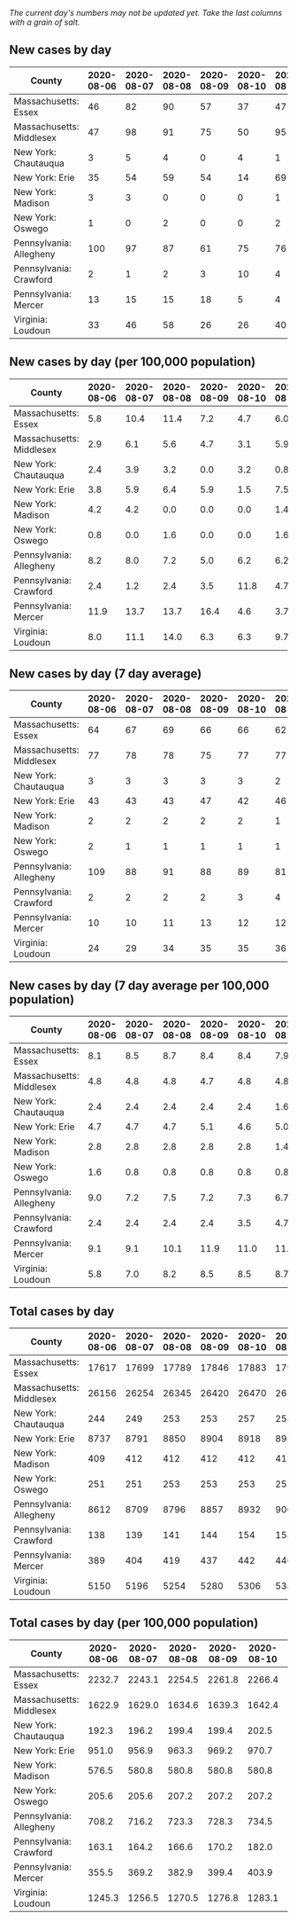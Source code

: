 _The current day's numbers may not be updated yet. Take the last columns with a grain of salt._
## New cases by day

| County | 2020-08-06 | 2020-08-07 | 2020-08-08 | 2020-08-09 | 2020-08-10 | 2020-08-11 | 2020-08-12 |
| --- | --- | --- | --- | --- | --- | --- | --- |
| Massachusetts: Essex | 46 | 82 | 90 | 57 | 37 | 47 |  |
| Massachusetts: Middlesex | 47 | 98 | 91 | 75 | 50 | 95 |  |
| New York: Chautauqua | 3 | 5 | 4 | 0 | 4 | 1 |  |
| New York: Erie | 35 | 54 | 59 | 54 | 14 | 69 | 26 |
| New York: Madison | 3 | 3 | 0 | 0 | 0 | 1 | 1 |
| New York: Oswego | 1 | 0 | 2 | 0 | 0 | 2 | 2 |
| Pennsylvania: Allegheny | 100 | 97 | 87 | 61 | 75 | 76 | 70 |
| Pennsylvania: Crawford | 2 | 1 | 2 | 3 | 10 | 4 | 4 |
| Pennsylvania: Mercer | 13 | 15 | 15 | 18 | 5 | 4 | 10 |
| Virginia: Loudoun | 33 | 46 | 58 | 26 | 26 | 40 | 26 |

## New cases by day (per 100,000 population)

| County | 2020-08-06 | 2020-08-07 | 2020-08-08 | 2020-08-09 | 2020-08-10 | 2020-08-11 | 2020-08-12 |
| --- | --- | --- | --- | --- | --- | --- | --- |
| Massachusetts: Essex | 5.8 | 10.4 | 11.4 | 7.2 | 4.7 | 6.0 |  |
| Massachusetts: Middlesex | 2.9 | 6.1 | 5.6 | 4.7 | 3.1 | 5.9 |  |
| New York: Chautauqua | 2.4 | 3.9 | 3.2 | 0.0 | 3.2 | 0.8 |  |
| New York: Erie | 3.8 | 5.9 | 6.4 | 5.9 | 1.5 | 7.5 | 2.8 |
| New York: Madison | 4.2 | 4.2 | 0.0 | 0.0 | 0.0 | 1.4 | 1.4 |
| New York: Oswego | 0.8 | 0.0 | 1.6 | 0.0 | 0.0 | 1.6 | 1.6 |
| Pennsylvania: Allegheny | 8.2 | 8.0 | 7.2 | 5.0 | 6.2 | 6.2 | 5.8 |
| Pennsylvania: Crawford | 2.4 | 1.2 | 2.4 | 3.5 | 11.8 | 4.7 | 4.7 |
| Pennsylvania: Mercer | 11.9 | 13.7 | 13.7 | 16.4 | 4.6 | 3.7 | 9.1 |
| Virginia: Loudoun | 8.0 | 11.1 | 14.0 | 6.3 | 6.3 | 9.7 | 6.3 |

## New cases by day (7 day average)

| County | 2020-08-06 | 2020-08-07 | 2020-08-08 | 2020-08-09 | 2020-08-10 | 2020-08-11 | 2020-08-12 |
| --- | --- | --- | --- | --- | --- | --- | --- |
| Massachusetts: Essex | 64 | 67 | 69 | 66 | 66 | 62 |  |
| Massachusetts: Middlesex | 77 | 78 | 78 | 75 | 77 | 77 |  |
| New York: Chautauqua | 3 | 3 | 3 | 3 | 3 | 2 |  |
| New York: Erie | 43 | 43 | 43 | 47 | 42 | 46 | 44 |
| New York: Madison | 2 | 2 | 2 | 2 | 2 | 1 | 1 |
| New York: Oswego | 2 | 1 | 1 | 1 | 1 | 1 | 1 |
| Pennsylvania: Allegheny | 109 | 88 | 91 | 88 | 89 | 81 | 81 |
| Pennsylvania: Crawford | 2 | 2 | 2 | 2 | 3 | 4 | 4 |
| Pennsylvania: Mercer | 10 | 10 | 11 | 13 | 12 | 12 | 11 |
| Virginia: Loudoun | 24 | 29 | 34 | 35 | 35 | 36 | 36 |

## New cases by day (7 day average per 100,000 population)

| County | 2020-08-06 | 2020-08-07 | 2020-08-08 | 2020-08-09 | 2020-08-10 | 2020-08-11 | 2020-08-12 |
| --- | --- | --- | --- | --- | --- | --- | --- |
| Massachusetts: Essex | 8.1 | 8.5 | 8.7 | 8.4 | 8.4 | 7.9 |  |
| Massachusetts: Middlesex | 4.8 | 4.8 | 4.8 | 4.7 | 4.8 | 4.8 |  |
| New York: Chautauqua | 2.4 | 2.4 | 2.4 | 2.4 | 2.4 | 1.6 |  |
| New York: Erie | 4.7 | 4.7 | 4.7 | 5.1 | 4.6 | 5.0 | 4.8 |
| New York: Madison | 2.8 | 2.8 | 2.8 | 2.8 | 2.8 | 1.4 | 1.4 |
| New York: Oswego | 1.6 | 0.8 | 0.8 | 0.8 | 0.8 | 0.8 | 0.8 |
| Pennsylvania: Allegheny | 9.0 | 7.2 | 7.5 | 7.2 | 7.3 | 6.7 | 6.7 |
| Pennsylvania: Crawford | 2.4 | 2.4 | 2.4 | 2.4 | 3.5 | 4.7 | 4.7 |
| Pennsylvania: Mercer | 9.1 | 9.1 | 10.1 | 11.9 | 11.0 | 11.0 | 10.1 |
| Virginia: Loudoun | 5.8 | 7.0 | 8.2 | 8.5 | 8.5 | 8.7 | 8.7 |

## Total cases by day

| County | 2020-08-06 | 2020-08-07 | 2020-08-08 | 2020-08-09 | 2020-08-10 | 2020-08-11 | 2020-08-12 |
| --- | --- | --- | --- | --- | --- | --- | --- |
| Massachusetts: Essex | 17617 | 17699 | 17789 | 17846 | 17883 | 17930 |  |
| Massachusetts: Middlesex | 26156 | 26254 | 26345 | 26420 | 26470 | 26565 |  |
| New York: Chautauqua | 244 | 249 | 253 | 253 | 257 | 258 |  |
| New York: Erie | 8737 | 8791 | 8850 | 8904 | 8918 | 8987 | 9013 |
| New York: Madison | 409 | 412 | 412 | 412 | 412 | 413 | 414 |
| New York: Oswego | 251 | 251 | 253 | 253 | 253 | 255 | 257 |
| Pennsylvania: Allegheny | 8612 | 8709 | 8796 | 8857 | 8932 | 9008 | 9078 |
| Pennsylvania: Crawford | 138 | 139 | 141 | 144 | 154 | 158 | 162 |
| Pennsylvania: Mercer | 389 | 404 | 419 | 437 | 442 | 446 | 456 |
| Virginia: Loudoun | 5150 | 5196 | 5254 | 5280 | 5306 | 5346 | 5372 |

## Total cases by day (per 100,000 population)

| County | 2020-08-06 | 2020-08-07 | 2020-08-08 | 2020-08-09 | 2020-08-10 | 2020-08-11 | 2020-08-12 |
| --- | --- | --- | --- | --- | --- | --- | --- |
| Massachusetts: Essex | 2232.7 | 2243.1 | 2254.5 | 2261.8 | 2266.4 | 2272.4 |  |
| Massachusetts: Middlesex | 1622.9 | 1629.0 | 1634.6 | 1639.3 | 1642.4 | 1648.3 |  |
| New York: Chautauqua | 192.3 | 196.2 | 199.4 | 199.4 | 202.5 | 203.3 |  |
| New York: Erie | 951.0 | 956.9 | 963.3 | 969.2 | 970.7 | 978.2 | 981.1 |
| New York: Madison | 576.5 | 580.8 | 580.8 | 580.8 | 580.8 | 582.2 | 583.6 |
| New York: Oswego | 205.6 | 205.6 | 207.2 | 207.2 | 207.2 | 208.8 | 210.5 |
| Pennsylvania: Allegheny | 708.2 | 716.2 | 723.3 | 728.3 | 734.5 | 740.8 | 746.5 |
| Pennsylvania: Crawford | 163.1 | 164.2 | 166.6 | 170.2 | 182.0 | 186.7 | 191.4 |
| Pennsylvania: Mercer | 355.5 | 369.2 | 382.9 | 399.4 | 403.9 | 407.6 | 416.7 |
| Virginia: Loudoun | 1245.3 | 1256.5 | 1270.5 | 1276.8 | 1283.1 | 1292.7 | 1299.0 |
